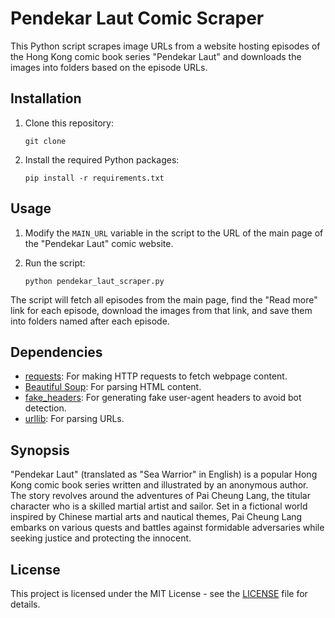 # Pendekar Laut Comic Scraper

This Python script scrapes image URLs from a website hosting episodes of the Hong Kong comic book series "Pendekar Laut" and downloads the images into folders based on the episode URLs.

## Installation

1. Clone this repository:
    ~~~
    git clone 
    ~~~

2. Install the required Python packages:

    ```
    pip install -r requirements.txt
    ```

## Usage

1. Modify the `MAIN_URL` variable in the script to the URL of the main page of the "Pendekar Laut" comic website.

2. Run the script:

    ~~~
    python pendekar_laut_scraper.py
    ~~~

The script will fetch all episodes from the main page, find the "Read more" link for each episode, download the images from that link, and save them into folders named after each episode.

## Dependencies

- [requests](https://pypi.org/project/requests/): For making HTTP requests to fetch webpage content.
- [Beautiful Soup](https://pypi.org/project/beautifulsoup4/): For parsing HTML content.
- [fake_headers](https://pypi.org/project/fake-headers/): For generating fake user-agent headers to avoid bot detection.
- [urllib](https://docs.python.org/3/library/urllib.html): For parsing URLs.

## Synopsis

"Pendekar Laut" (translated as "Sea Warrior" in English) is a popular Hong Kong comic book series written and illustrated by an anonymous author. The story revolves around the adventures of Pai Cheung Lang, the titular character who is a skilled martial artist and sailor. Set in a fictional world inspired by Chinese martial arts and nautical themes, Pai Cheung Lang embarks on various quests and battles against formidable adversaries while seeking justice and protecting the innocent.

## License

This project is licensed under the MIT License - see the [LICENSE](LICENSE) file for details.
